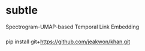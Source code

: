 # subtle
Spectrogram-UMAP-based Temporal Link Embedding

###
pip install git+https://github.com/jeakwon/khan.git
